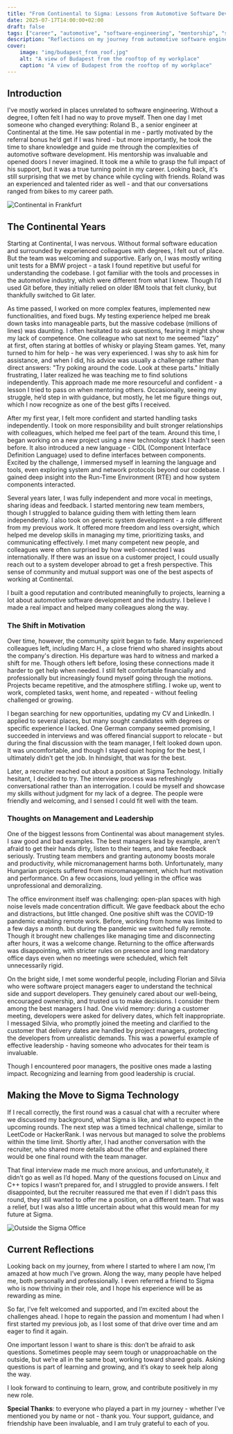 ```yaml
---
title: "From Continental to Sigma: Lessons from Automotive Software Development"
date: 2025-07-17T14:00:00+02:00
draft: false
tags: ["career", "automotive", "software-engineering", "mentorship", "sigma-technology", "personal-growth", "reflections"]
description: "Reflections on my journey from automotive software engineering to my current role"
cover:
    image: "img/budapest_from_roof.jpg"
    alt: "A view of Budapest from the rooftop of my workplace"
    caption: "A view of Budapest from the rooftop of my workplace"
---
```


## Introduction

I've mostly worked in places unrelated to software engineering. Without a degree, I often felt I had no way to prove myself. Then one day I met someone who changed everything: Roland B., a senior engineer at Continental at the time. He saw potential in me - partly motivated by the referral bonus he’d get if I was hired - but more importantly, he took the time to share knowledge and guide me through the complexities of automotive software development. His mentorship was invaluable and opened doors I never imagined. It took me a while to grasp the full impact of his support, but it was a true turning point in my career. Looking back, it's still surprising that we met by chance while cycling with friends. Roland was an experienced and talented rider as well - and that our conversations ranged from bikes to my career path.

![Continental in Frankfurt](/img/continental_frankfurt.jpg#center)

## The Continental Years

Starting at Continental, I was nervous. Without formal software education and surrounded by experienced colleagues with degrees, I felt out of place. But the team was welcoming and supportive. Early on, I was mostly writing unit tests for a BMW project - a task I found repetitive but useful for understanding the codebase. I got familiar with the tools and processes in the automotive industry, which were different from what I knew. Though I’d used Git before, they initially relied on older IBM tools that felt clunky, but thankfully switched to Git later.

As time passed, I worked on more complex features, implemented new functionalities, and fixed bugs. My testing experience helped me break down tasks into manageable parts, but the massive codebase (millions of lines) was daunting. I often hesitated to ask questions, fearing it might show my lack of competence. One colleague who sat next to me seemed "lazy" at first, often staring at bottles of whisky or playing Steam games. Yet, many turned to him for help - he was very experienced. I was shy to ask him for assistance, and when I did, his advice was usually a challenge rather than direct answers: "Try poking around the code. Look at these parts." Initially frustrating, I later realized he was teaching me to find solutions independently. This approach made me more resourceful and confident - a lesson I tried to pass on when mentoring others. Occasionally, seeing my struggle, he’d step in with guidance, but mostly, he let me figure things out, which I now recognize as one of the best gifts I received.

After my first year, I felt more confident and started handling tasks independently. I took on more responsibility and built stronger relationships with colleagues, which helped me feel part of the team. Around this time, I began working on a new project using a new technology stack I hadn't seen before. It also introduced a new language - CIDL (Component Interface Definition Language) used to define interfaces between components. Excited by the challenge, I immersed myself in learning the language and tools, even exploring system and network protocols beyond our codebase. I gained deep insight into the Run-Time Environment (RTE) and how system components interacted.

Several years later, I was fully independent and more vocal in meetings, sharing ideas and feedback. I started mentoring new team members, though I struggled to balance guiding them with letting them learn independently. I also took on generic system development - a role different from my previous work. It offered more freedom and less oversight, which helped me develop skills in managing my time, prioritizing tasks, and communicating effectively. I met many competent new people, and colleagues were often surprised by how well-connected I was internationally. If there was an issue on a customer project, I could usually reach out to a system developer abroad to get a fresh perspective. This sense of community and mutual support was one of the best aspects of working at Continental.

I built a good reputation and contributed meaningfully to projects, learning a lot about automotive software development and the industry. I believe I made a real impact and helped many colleagues along the way.

### The Shift in Motivation

Over time, however, the community spirit began to fade. Many experienced colleagues left, including Marc H., a close friend who shared insights about the company's direction. His departure was hard to witness and marked a shift for me. Though others left before, losing these connections made it harder to get help when needed. I still felt comfortable financially and professionally but increasingly found myself going through the motions. Projects became repetitive, and the atmosphere stifling. I woke up, went to work, completed tasks, went home, and repeated - without feeling challenged or growing.

I began searching for new opportunities, updating my CV and LinkedIn. I applied to several places, but many sought candidates with degrees or specific experience I lacked. One German company seemed promising, I succeeded in interviews and was offered financial support to relocate - but during the final discussion with the team manager, I felt looked down upon. It was uncomfortable, and though I stayed quiet hoping for the best, I ultimately didn't get the job. In hindsight, that was for the best.

Later, a recruiter reached out about a position at Sigma Technology. Initially hesitant, I decided to try. The interview process was refreshingly conversational rather than an interrogation. I could be myself and showcase my skills without judgment for my lack of a degree. The people were friendly and welcoming, and I sensed I could fit well with the team.

### Thoughts on Management and Leadership

One of the biggest lessons from Continental was about management styles. I saw good and bad examples. The best managers lead by example, aren't afraid to get their hands dirty, listen to their teams, and take feedback seriously. Trusting team members and granting autonomy boosts morale and productivity, while micromanagement harms both. Unfortunately, many Hungarian projects suffered from micromanagement, which hurt motivation and performance. On a few occasions, loud yelling in the office was unprofessional and demoralizing.

The office environment itself was challenging: open-plan spaces with high noise levels made concentration difficult. We gave feedback about the echo and distractions, but little changed. One positive shift was the COVID-19 pandemic enabling remote work. Before, working from home was limited to a few days a month. but during the pandemic we switched fully remote. Though it brought new challenges like managing time and disconnecting after hours, it was a welcome change. Returning to the office afterwards was disappointing, with stricter rules on presence and long mandatory office days even when no meetings were scheduled, which felt unnecessarily rigid.

On the bright side, I met some wonderful people, including Florian and Silvia who were software project managers eager to understand the technical side and support developers. They genuinely cared about our well-being, encouraged ownership, and trusted us to make decisions. I consider them among the best managers I had. One vivid memory: during a customer meeting, developers were asked for delivery dates, which felt inappropriate. I messaged Silvia, who promptly joined the meeting and clarified to the customer that delivery dates are handled by project managers, protecting the developers from unrealistic demands. This was a powerful example of effective leadership - having someone who advocates for their team is invaluable.

Though I encountered poor managers, the positive ones made a lasting impact. Recognizing and learning from good leadership is crucial.

## Making the Move to Sigma Technology

If I recall correctly, the first round was a casual chat with a recruiter where we discussed my background, what Sigma is like, and what to expect in the upcoming rounds. The next step was a timed technical challenge, similar to LeetCode or HackerRank. I was nervous but managed to solve the problems within the time limit. Shortly after, I had another conversation with the recruiter, who shared more details about the offer and explained there would be one final round with the team manager.

That final interview made me much more anxious, and unfortunately, it didn’t go as well as I’d hoped. Many of the questions focused on Linux and C++ topics I wasn’t prepared for, and I struggled to provide answers. I felt disappointed, but the recruiter reassured me that even if I didn’t pass this round, they still wanted to offer me a position, on a different team. That was a relief, but I was also a little uncertain about what this would mean for my future at Sigma.

![Outside the Sigma Office](/img/sigma_outside.webp#center)

## Current Reflections

Looking back on my journey, from where I started to where I am now, I’m amazed at how much I’ve grown. Along the way, many people have helped me, both personally and professionally. I even referred a friend to Sigma who is now thriving in their role, and I hope his experience will be as rewarding as mine.

So far, I’ve felt welcomed and supported, and I’m excited about the challenges ahead. I hope to regain the passion and momentum I had when I first started my previous job, as I lost some of that drive over time and am eager to find it again.

One important lesson I want to share is this: don’t be afraid to ask questions. Sometimes people may seem tough or unapproachable on the outside, but we’re all in the same boat, working toward shared goals. Asking questions is part of learning and growing, and it’s okay to seek help along the way.

I look forward to continuing to learn, grow, and contribute positively in my new role.

**Special Thanks**: to everyone who played a part in my journey - whether I’ve mentioned you by name or not - thank you. Your support, guidance, and friendship have been invaluable, and I am truly grateful to each of you.
